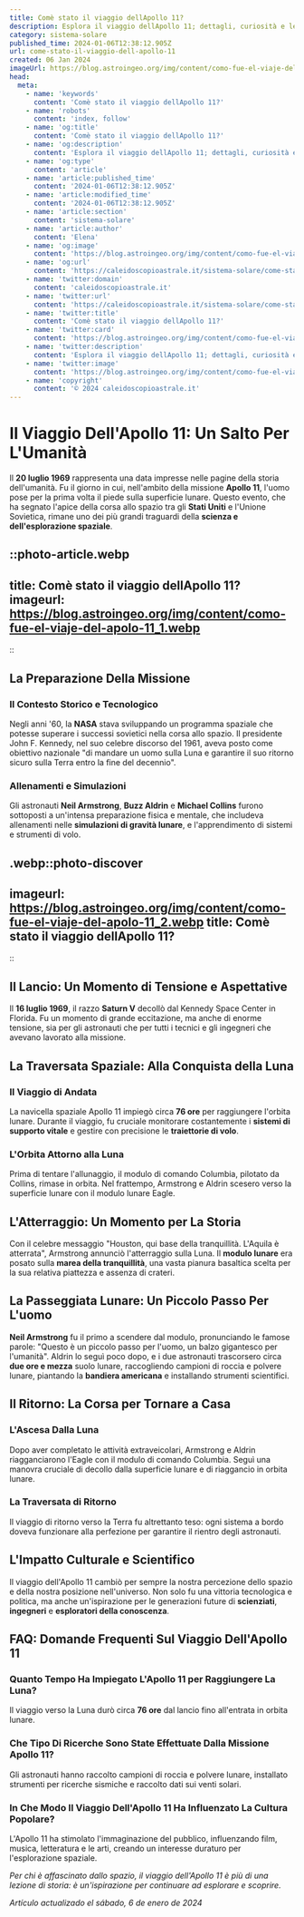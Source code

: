 ```yaml
---
title: Comè stato il viaggio dellApollo 11?
description: Esplora il viaggio dellApollo 11; dettagli, curiosità e lesperienza di chi cera. Rivivi la storica missione lunare!
category: sistema-solare
published_time: 2024-01-06T12:38:12.905Z
url: come-stato-il-viaggio-dell-apollo-11
created: 06 Jan 2024
imageUrl: https://blog.astroingeo.org/img/content/como-fue-el-viaje-del-apolo-11_1.webp
head:
  meta:
    - name: 'keywords'
      content: 'Comè stato il viaggio dellApollo 11?'
    - name: 'robots'
      content: 'index, follow'
    - name: 'og:title'
      content: 'Comè stato il viaggio dellApollo 11?'
    - name: 'og:description'
      content: 'Esplora il viaggio dellApollo 11; dettagli, curiosità e lesperienza di chi cera. Rivivi la storica missione lunare!'
    - name: 'og:type'
      content: 'article'
    - name: 'article:published_time'
      content: '2024-01-06T12:38:12.905Z'
    - name: 'article:modified_time'
      content: '2024-01-06T12:38:12.905Z'
    - name: 'article:section'
      content: 'sistema-solare'
    - name: 'article:author'
      content: 'Elena'
    - name: 'og:image'
      content: 'https://blog.astroingeo.org/img/content/como-fue-el-viaje-del-apolo-11_1.webp'
    - name: 'og:url'
      content: 'https://caleidoscopioastrale.it/sistema-solare/come-stato-il-viaggio-dell-apollo-11'
    - name: 'twitter:domain'
      content: 'caleidoscopioastrale.it'
    - name: 'twitter:url'
      content: 'https://caleidoscopioastrale.it/sistema-solare/come-stato-il-viaggio-dell-apollo-11'
    - name: 'twitter:title'
      content: 'Comè stato il viaggio dellApollo 11?'
    - name: 'twitter:card'
      content: 'https://blog.astroingeo.org/img/content/como-fue-el-viaje-del-apolo-11_1.webp'
    - name: 'twitter:description'
      content: 'Esplora il viaggio dellApollo 11; dettagli, curiosità e lesperienza di chi cera. Rivivi la storica missione lunare!'
    - name: 'twitter:image'
      content: 'https://blog.astroingeo.org/img/content/como-fue-el-viaje-del-apolo-11_1.webp'
    - name: 'copyright'
      content: '© 2024 caleidoscopioastrale.it'
---
```

# Il Viaggio Dell'Apollo 11: Un Salto Per L'Umanità

Il **20 luglio 1969** rappresenta una data impresse nelle pagine della storia dell'umanità. Fu il giorno in cui, nell'ambito della missione **Apollo 11**, l'uomo pose per la prima volta il piede sulla superficie lunare. Questo evento, che ha segnato l'apice della corsa allo spazio tra gli **Stati Uniti** e l'Unione Sovietica, rimane uno dei più grandi traguardi della **scienza e dell'esplorazione spaziale**.

::photo-article.webp
---
title: Comè stato il viaggio dellApollo 11?
imageurl: https://blog.astroingeo.org/img/content/como-fue-el-viaje-del-apolo-11_1.webp
---
::

## La Preparazione Della Missione

### Il Contesto Storico e Tecnologico
Negli anni '60, la **NASA** stava sviluppando un programma spaziale che potesse superare i successi sovietici nella corsa allo spazio. Il presidente John F. Kennedy, nel suo celebre discorso del 1961, aveva posto come obiettivo nazionale "di mandare un uomo sulla Luna e garantire il suo ritorno sicuro sulla Terra entro la fine del decennio".

### Allenamenti e Simulazioni
Gli astronauti **Neil Armstrong**, **Buzz Aldrin** e **Michael Collins** furono sottoposti a un'intensa preparazione fisica e mentale, che includeva allenamenti nelle **simulazioni di gravità lunare**, e l'apprendimento di sistemi e strumenti di volo.

.webp::photo-discover
---
imageurl: https://blog.astroingeo.org/img/content/como-fue-el-viaje-del-apolo-11_2.webp
title: Comè stato il viaggio dellApollo 11?
---
::

## Il Lancio: Un Momento di Tensione e Aspettative

Il **16 luglio 1969**, il razzo **Saturn V** decollò dal Kennedy Space Center in Florida. Fu un momento di grande eccitazione, ma anche di enorme tensione, sia per gli astronauti che per tutti i tecnici e gli ingegneri che avevano lavorato alla missione.

## La Traversata Spaziale: Alla Conquista della Luna

### Il Viaggio di Andata
La navicella spaziale Apollo 11 impiegò circa **76 ore** per raggiungere l'orbita lunare. Durante il viaggio, fu cruciale monitorare costantemente i **sistemi di supporto vitale** e gestire con precisione le **traiettorie di volo**.

### L'Orbita Attorno alla Luna
Prima di tentare l'allunaggio, il modulo di comando Columbia, pilotato da Collins, rimase in orbita. Nel frattempo, Armstrong e Aldrin scesero verso la superficie lunare con il modulo lunare Eagle.

## L'Atterraggio: Un Momento per La Storia

Con il celebre messaggio "Houston, qui base della tranquillità. L'Aquila è atterrata", Armstrong annunciò l'atterraggio sulla Luna. Il **modulo lunare** era posato sulla **marea della tranquillità**, una vasta pianura basaltica scelta per la sua relativa piattezza e assenza di crateri.

## La Passeggiata Lunare: Un Piccolo Passo Per L'uomo

**Neil Armstrong** fu il primo a scendere dal modulo, pronunciando le famose parole: "Questo è un piccolo passo per l'uomo, un balzo gigantesco per l'umanità". Aldrin lo seguì poco dopo, e i due astronauti trascorsero circa **due ore e mezza** suolo lunare, raccogliendo campioni di roccia e polvere lunare, piantando la **bandiera americana** e installando strumenti scientifici.

## Il Ritorno: La Corsa per Tornare a Casa

### L'Ascesa Dalla Luna
Dopo aver completato le attività extraveicolari, Armstrong e Aldrin riagganciarono l'Eagle con il modulo di comando Columbia. Seguì una manovra cruciale di decollo dalla superficie lunare e di riaggancio in orbita lunare.

### La Traversata di Ritorno
Il viaggio di ritorno verso la Terra fu altrettanto teso: ogni sistema a bordo doveva funzionare alla perfezione per garantire il rientro degli astronauti.

## L'Impatto Culturale e Scientifico

Il viaggio dell'Apollo 11 cambiò per sempre la nostra percezione dello spazio e della nostra posizione nell'universo. Non solo fu una vittoria tecnologica e politica, ma anche un'ispirazione per le generazioni future di **scienziati**, **ingegneri** e **esploratori della conoscenza**.

## FAQ: Domande Frequenti Sul Viaggio Dell'Apollo 11

### Quanto Tempo Ha Impiegato L'Apollo 11 per Raggiungere La Luna?
Il viaggio verso la Luna durò circa **76 ore** dal lancio fino all'entrata in orbita lunare.

### Che Tipo Di Ricerche Sono State Effettuate Dalla Missione Apollo 11?
Gli astronauti hanno raccolto campioni di roccia e polvere lunare, installato strumenti per ricerche sismiche e raccolto dati sui venti solari.

### In Che Modo Il Viaggio Dell'Apollo 11 Ha Influenzato La Cultura Popolare?
L'Apollo 11 ha stimolato l'immaginazione del pubblico, influenzando film, musica, letteratura e le arti, creando un interesse duraturo per l'esplorazione spaziale.

*Per chi è affascinato dallo spazio, il viaggio dell'Apollo 11 è più di una lezione di storia: è un'ispirazione per continuare ad esplorare e scoprire.*

_Artículo actualizado el sábado, 6 de enero de 2024_